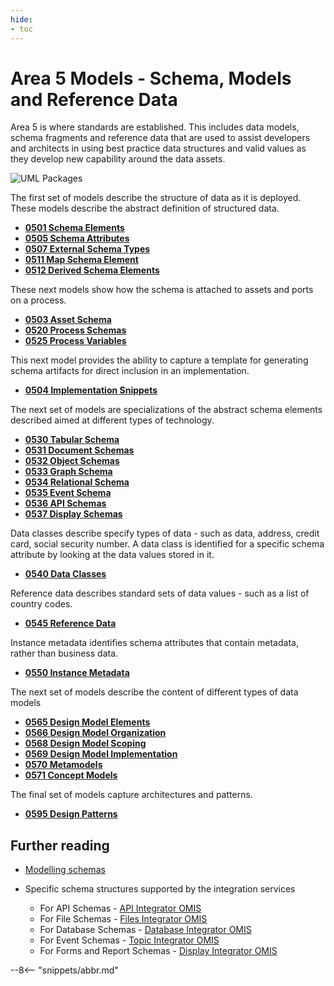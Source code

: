 ```yaml
---
hide:
- toc
---
```


<!-- SPDX-License-Identifier: CC-BY-4.0 -->
<!-- Copyright Contributors to the ODPi Egeria project. -->

# Area 5 Models - Schema, Models and Reference Data

Area 5 is where standards are established.
This includes data models, schema fragments and reference data
that are used to assist developers and architects in using best
practice data structures and valid values as they develop new
capability around the data assets.

![UML Packages](area-5-models-and-schema-overview.svg)

The first set of models describe the structure of data as it is deployed.
These models describe the abstract definition of structured data.

* **[0501 Schema Elements](0501-Schema-Elements.md)**
* **[0505 Schema Attributes](0505-Schema-Attributes.md)**
* **[0507 External Schema Types](0507-External-Schema-Type.md)**
* **[0511 Map Schema Element](0511-Map-Schema-Elements.md)**
* **[0512 Derived Schema Elements](0512-Derived-Schema-Elements.md)**

These next models show how the schema is attached to assets and ports on a process.

* **[0503 Asset Schema](0503-Asset-Schema.md)**
* **[0520 Process Schemas](0520-Process-Schemas.md)**
* **[0525 Process Variables](0525-Process-Variables.md)**

This next model provides the ability to capture a template for generating schema artifacts for
direct inclusion in an implementation.

* **[0504 Implementation Snippets](0504-Implementation-Snippets.md)**

The next set of models are specializations of the abstract schema elements
described aimed at different types of technology.

* **[0530 Tabular Schema](0530-Tabular-Schemas.md)**
* **[0531 Document Schemas](0531-Document-Schemas.md)**
* **[0532 Object Schemas](0532-Object-Schemas.md)**
* **[0533 Graph Schema](0533-Graph-Schemas.md)**
* **[0534 Relational Schema](0534-Relational-Schemas.md)**
* **[0535 Event Schema](0535-Event-Schemas.md)**
* **[0536 API Schemas](0536-API-Schemas.md)**
* **[0537 Display Schemas](0537-Display-Schemas.md)**

Data classes describe specify types of data - such as data, address, credit card, social security number.
A data class is identified for a specific schema attribute by looking at the data values stored in it.

* **[0540 Data Classes](0540-Data-Classes.md)**

Reference data describes standard sets of data values - such as a list of country codes.

* **[0545 Reference Data](0545-Reference-Data.md)**

Instance metadata identifies schema attributes that contain metadata, rather than business data.

* **[0550 Instance Metadata](0550-Instance-Metadata.md)**

The next set of models describe the content of different types of data models

* **[0565 Design Model Elements](0565-Design-Model-Elements.md)**
* **[0566 Design Model Organization](0566-Design-Model-Organization.md)**
* **[0568 Design Model Scoping](0568-Design-Model-Scoping.md)**
* **[0569 Design Model Implementation](0569-Design-Model-Implementation.md)**
* **[0570 Metamodels](0570-Metamodels.md)**
* **[0571 Concept Models](0571-Concept-Models.md)**

The final set of models capture architectures and patterns.

* **[0595 Design Patterns](0595-Design-Patterns.md)**

## Further reading

* [Modelling schemas](./guides/developer/mapping-technology/modelling-schemas)

* Specific schema structures supported by the integration services
   * For API Schemas - [API Integrator OMIS](./services/omis/api-integrator/overview)
   * For File Schemas - [Files Integrator OMIS](./services/omis/files-integrator/overview)
   * For Database Schemas - [Database Integrator OMIS](./services/omis/database-integrator/overview)
   * For Event Schemas - [Topic Integrator OMIS](./services/omis/topic-integrator/overview)
   * For Forms and Report Schemas - [Display Integrator OMIS](./services/omis/display-integrator/overview)

--8<-- "snippets/abbr.md"
